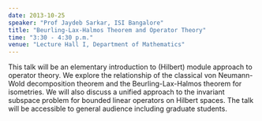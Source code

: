 ```yaml
---
date: 2013-10-25
speaker: "Prof Jaydeb Sarkar, ISI Bangalore"
title: "Beurling-Lax-Halmos Theorem and Operator Theory"
time: "3:30 - 4:30 p.m."
venue: "Lecture Hall I, Department of Mathematics"
---
```

This talk will be an elementary introduction to (Hilbert) module
approach to operator theory. We explore the relationship of the classical
von Neumann-Wold decomposition theorem and the Beurling-Lax-Halmos theorem
for isometries. We will also discuss a unified approach to the invariant
subspace problem for bounded linear operators on Hilbert spaces. The talk
will be accessible to general audience including graduate students.
